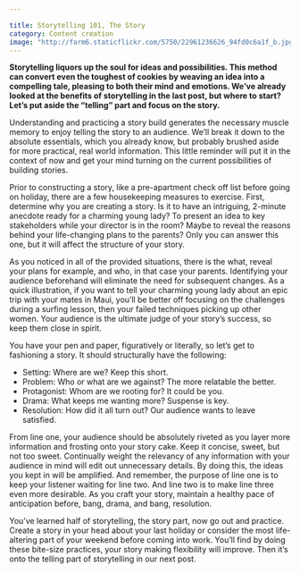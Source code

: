 ```yaml
---

title: Storytelling 101, The Story
category: Content creation
image: "http://farm6.staticflickr.com/5750/22961236626_94fd0c6a1f_b.jpg"
---
```

**Storytelling liquors up the soul for ideas and possibilities. This method can convert even the toughest of cookies by weaving an idea into a compelling tale, pleasing to both their mind and emotions. We’ve already looked at the benefits of storytelling in the last post, but where to start? Let’s put aside the “telling” part and focus on the story.** 

Understanding and practicing a story build generates the necessary muscle memory to enjoy telling the story to an audience. We’ll break it down to the absolute essentials, which you already know, but probably brushed aside for more practical, real world information. This little reminder will put it in the context of now and get your mind turning on the current possibilities of building stories. 

Prior to constructing a story, like a pre-apartment check off list before going on holiday, there are a few housekeeping measures to exercise.  First, determine why you are creating a story. Is it to have an intriguing, 2-minute anecdote ready for a charming young lady?  To present an idea to key stakeholders while your director is in the room? Maybe to reveal the reasons behind your life-changing plans to the parents? Only you can answer this one, but it will affect the structure of your story. 

As you noticed in all of the provided situations, there is the what, reveal your plans for example, and who, in that case your parents. Identifying your audience beforehand will eliminate the need for subsequent changes. As a quick illustration, if you want to tell your charming young lady about an epic trip with your mates in Maui, you’ll be better off focusing on the challenges during a surfing lesson, then your failed techniques picking up other women. Your audience is the ultimate judge of your story’s success, so keep them close in spirit. 

You have your pen and paper, figuratively or literally, so let’s get to fashioning a story. It should structurally have the following:

* Setting: Where are we? Keep this short. 
* Problem: Who or what are we against? The more relatable the better.
* Protagonist: Whom are we rooting for? It could be you. 
* Drama: What keeps me wanting more? Suspense is key.
* Resolution: How did it all turn out? Our audience wants to leave satisfied.

From line one, your audience should be absolutely riveted as you layer more information and frosting onto your story cake. Keep it concise, sweet, but not too sweet. Continually weight the relevancy of any information with your audience in mind will edit out unnecessary details. By doing this, the ideas you kept in will be amplified. And remember, the purpose of line one is to keep your listener waiting for line two. And line two is to make line three even more desirable. As you craft your story, maintain a healthy pace of anticipation before, bang, drama, and bang, resolution.

You’ve learned half of storytelling, the story part, now go out and practice. Create a story in your head about your last holiday or consider the most life-altering part of your weekend before coming into work. You’ll find by doing these bite-size practices, your story making flexibility will improve. Then it’s onto the telling part of storytelling in our next post. 
